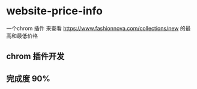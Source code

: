 # website-price-info
一个chrom 插件 来查看 https://www.fashionnova.com/collections/new 的最高和最低价格

## chrom 插件开发
## 完成度 90%
